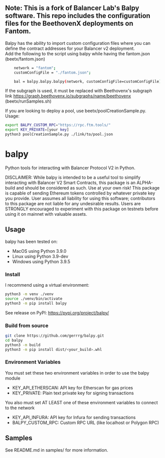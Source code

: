 ## Note: This is a fork of Balancer Lab's Balpy software.  This repo includes the configuration files for the BeethovenX deployments on Fantom.  

Balpy has the ability to import custom configuration files where you can define the contract addresses for your Balancer v2 deployment.  
Add the following to the script using balpy while having the fantom.json (beetx/fantom.json)
```bash
	network = "fantom";
	customConfigFile = "./fantom.json";

	bal = balpy.balpy.balpy(network, customConfigFile=customConfigFile);
```
If the subgraph is used, it must be replaced with Beethovenx's subgraph link
https://graph.beethovenx.io/subgraphs/name/beethovenx
(beetx/runSamples.sh)

If you are looking to deploy a pool, use beetx/poolCreationSample.py.
Usage:

```bash
export BALPY_CUSTOM_RPC="https://rpc.ftm.tools/"
export KEY_PRIVATE=[your key]
python3 poolCreationSample.py ./link/to/pool.json 
```

# balpy
Python tools for interacting with Balancer Protocol V2 in Python. 

DISCLAIMER: While balpy is intended to be a useful tool to simplify interacting with Balancer V2 Smart Contracts, this package is an ALPHA-build and should be considered as such. Use at your own risk! This package is capable of sending Ethereum tokens controlled by whatever private key you provide. User assumes all liability for using this software; contributors to this package are not liable for any undesirable results. Users are STRONGLY encouraged to experiment with this package on testnets before using it on mainnet with valuable assets.

## Usage
balpy has been tested on:
- MacOS using Python 3.9.0
- Linux using Python 3.9-dev
- Windows using Python 3.9.5

### Install
I recommend using a virtual environment:
```bash
python3 -m venv ./venv
source ./venv/bin/activate
python3 -m pip install balpy
```
See release on PyPI: https://pypi.org/project/balpy/

### Build from source
```bash
git clone https://github.com/gerrrg/balpy.git
cd balpy
python3 -m build
python3 -m pip install dist/<your_build>.whl
```

### Environment Variables
You must set these two environment variables in order to use the balpy module
- KEY_API_ETHERSCAN: 	API key for Etherscan for gas prices
- KEY_PRIVATE: 			Plain text private key for signing transactions

You also must set AT LEAST one of these environment variables to connect to the network
- KEY_API_INFURA: 		API key for Infura for sending transactions
- BALPY_CUSTOM_RPC:   Custom RPC URL (like localhost or Polygon RPC)


## Samples
See README.md in samples/ for more information.
